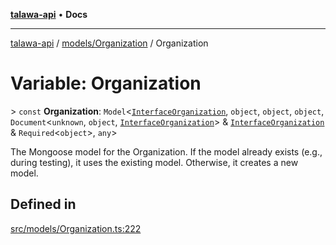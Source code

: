 [**talawa-api**](../../../README.md) • **Docs**

***

[talawa-api](../../../modules.md) / [models/Organization](../README.md) / Organization

# Variable: Organization

\> `const` **Organization**: `Model`\<[`InterfaceOrganization`](../interfaces/InterfaceOrganization.md), `object`, `object`, `object`, `Document`\<`unknown`, `object`, [`InterfaceOrganization`](../interfaces/InterfaceOrganization.md)\> & [`InterfaceOrganization`](../interfaces/InterfaceOrganization.md) & `Required`\<`object`\>, `any`\>

The Mongoose model for the Organization.
If the model already exists (e.g., during testing), it uses the existing model.
Otherwise, it creates a new model.

## Defined in

[src/models/Organization.ts:222](https://github.com/PalisadoesFoundation/talawa-api/blob/60937520d7a29ccf883a9c6a7c2d186bae92a81b/src/models/Organization.ts#L222)
